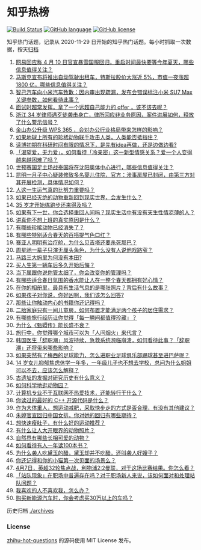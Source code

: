 # 知乎热榜
[![Build Status](https://github.com/ToWeLong/zhihu-hot-questions/workflows/CI/badge.svg)](https://github.com/ToWeLong/zhihu-hot-questions/actions)
[![GitHub language](https://img.shields.io/badge/language-golang-orange.svg)](https://golang.org/)
[![GitHub license](https://img.shields.io/github/license/ToWeLong/zhihu-hot-questions)](https://github.com/ToWeLong/zhihu-hot-questions/blob/main/LICENSE)

知乎热门话题，记录从 2020-11-29 日开始的知乎热门话题。每小时抓取一次数据，按天[归档](./archives)

<!-- BEGIN -->

1. [网易回应称 4 月 10 日官宣暴雪国服回归，重启时间最快要等今年夏天，哪些信息值得关注？](https://www.zhihu.com/question/652327492)
1. [马斯克宣布将推出自动驾驶出租车，特斯拉股价大涨近 5%，市值一夜涨超 1800 亿，哪些信息值得关注？](https://www.zhihu.com/question/652337138)
1. [智己汽车向小米汽车致歉：因内审出现疏漏，发布会错误标注小米 SU7 Max 关键参数，如何看待此事？](https://www.zhihu.com/question/652314674)
1. [面试时超常发挥，拿了一个远超自己能力的 offer ，该不该去呢？](https://www.zhihu.com/question/651409494)
1. [浙江 34 岁律师遇歹徒袭击身亡，律所回应非业务原因，案件进展如何，释放了什么警示信号？](https://www.zhihu.com/question/652226487)
1. [金山办公升级 WPS 365 ，会对办公行业格局带来怎样的影响？](https://www.zhihu.com/question/652313024)
1. [如果地球上所有的珍稀动物联手攻击人类，人类能否抵挡住？](https://www.zhihu.com/question/650083284)
1. [读博初期在科研时间有限的情况下，是先有idea再做，还是边做边看?](https://www.zhihu.com/question/651614581)
1. [「渴望爱，无力爱」，如何看待「冷亲密」这一新型情感关系？爱一个人变得越来越困难了吗？](https://www.zhihu.com/question/652318583)
1. [世预赛国足主场战泰国将在沈阳奥体中心进行，哪些信息值得关注？](https://www.zhihu.com/question/652016546)
1. [昆明一月子中心疑装修致多名婴儿住院，官方：涉事房屋已封闭，由第三方对其开展检测，具体情况如何？](https://www.zhihu.com/question/652367405)
1. [人这一生运气真的比努力重要吗？](https://www.zhihu.com/question/621793877)
1. [如果已经灭绝的动物重新回到现实世界，会发生什么？](https://www.zhihu.com/question/650083653)
1. [35 岁才开始练跑步还来得及吗？](https://www.zhihu.com/question/650557740)
1. [如果有下一世，你会选择重回人间吗？现实生活中有没有天生性情凉薄的人？](https://www.zhihu.com/question/650308890)
1. [讲真你不想上班的真实原因是什么？](https://www.zhihu.com/question/652342053)
1. [有哪些珍稀动物已经消失了？](https://www.zhihu.com/question/652342467)
1. [有哪些特别适合春天的百搭提气色口红？](https://www.zhihu.com/question/648442961)
1. [赛亚人明明有治疗舱，为什么贝吉塔还要杀死那巴？](https://www.zhihu.com/question/507149016)
1. [周星驰一辈子只演无厘头角色，为什么没有人说他戏路窄？](https://www.zhihu.com/question/646855709)
1. [马路三大妈里为何没有本田?](https://www.zhihu.com/question/618474815)
1. [买人生第一辆车后多久开始后悔？](https://www.zhihu.com/question/354985985)
1. [当下属跟你说你管太细了，你会改变你的管理吗？](https://www.zhihu.com/question/651602942)
1. [有哪些适合春日氛围的香水能让人在一整个春天都拥有好心情？](https://www.zhihu.com/question/648443014)
1. [在你的相册里，最具有生活气息的是哪张照片？背后有什么故事？](https://www.zhihu.com/question/613886795)
1. [如果孩子对你说，你好凶啊，我们该怎么回答?](https://www.zhihu.com/question/648124074)
1. [那些让你触动内心的书籍你还记得吗？](https://www.zhihu.com/question/652328408)
1. [二胎家庭只有一间儿童房，如何布置才能满足两个孩子的居住需求？](https://www.zhihu.com/question/647382603)
1. [有哪些旅行经历让你觉得「每一瞬间都值得珍藏」？](https://www.zhihu.com/question/649453444)
1. [为什么《甄嬛传》能长盛不衰？](https://www.zhihu.com/question/320896213)
1. [旅行中，你觉得哪个城市可以为「人间烟火」来代言？](https://www.zhihu.com/question/650200344)
1. [韩国医生「辞职潮」风波持续，急救系统濒临崩溃，如何看待此事？「辞职潮」还将带来哪些影响？](https://www.zhihu.com/question/652336676)
1. [如果突然有了梅西的足球能力，怎么进职业足球俱乐部踢球甚至进巴萨呢？](https://www.zhihu.com/question/366845701)
1. [14 岁女儿抑郁焦虑休学一年多，一年级儿子也不想去学校，总问为什么姐姐可以不去，应该怎么解释？](https://www.zhihu.com/question/649996632)
1. [古遗址的发掘对研究历史有什么意义？](https://www.zhihu.com/question/650719744)
1. [如何科学地逛动物园？](https://www.zhihu.com/question/652117623)
1. [计算机专业不干互联网不热爱技术，还能转行干什么？](https://www.zhihu.com/question/651252689)
1. [你读过的最好的 C++ 开源代码是什么？](https://www.zhihu.com/question/21376384)
1. [作为大体重人，想运动减肥，采取快步走的方式是否合理，有没有其他建议？](https://www.zhihu.com/question/651411959)
1. [朱婷官宣回归中国女排，你对她的回归有哪些期待？](https://www.zhihu.com/question/652296887)
1. [想快速瘦肚子，有什么好的运动推荐？](https://www.zhihu.com/question/652313304)
1. [有什么让人大开眼界的动物照片？](https://www.zhihu.com/question/650084129)
1. [自然界有哪些长相可爱的动物？](https://www.zhihu.com/question/28248719)
1. [如何看待有人一年读100本书？](https://www.zhihu.com/question/652241649)
1. [为什么袭人吃黛玉的醋，黛玉却并不吃醋，还叫袭人好嫂子？](https://www.zhihu.com/question/645000552)
1. [你还记得和你的小猫第一次见面的场景么？](https://www.zhihu.com/question/650506075)
1. [4月7日，英超32轮焦点战，利物浦2:2曼联，对于这场比赛结果。你怎么看？](https://www.zhihu.com/question/652142528)
1. [「站队现象」在职场中普遍存在吗？对于职场新人来说，该如何面对和处理站队问题？](https://www.zhihu.com/question/652333738)
1. [我喜欢的人不喜欢我，怎么办？](https://www.zhihu.com/question/648566750)
1. [购买新能源汽车时，你会考虑买30万以上的车吗？](https://www.zhihu.com/question/652195889)

<!-- END -->

历史归档 [./archives](./archives)


### License
[zhihu-hot-questions](https://github.com/towelong/zhihu-hot-questions) 的源码使用 MIT License 发布。